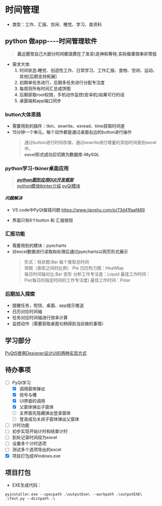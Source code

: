 # 时间管理

- 类型：工作、汇报、空闲、睡觉、学习、查资料

## python 做app----时间管理软件

> __最近感觉自己大部分时间都浪费在了发呆\走神和等待,实际做事效率非常低__
- 需求大体:
    1. 时间状态:睡觉、创造性工作、日常学习、工作汇报、食物、空闲、运动、其他[后期支持拓展]
    2. 初期单任务进行，后期多任务进行分配专注度
    3. 每周将所有时间汇总成饼图
    4. 后期获取root权限，手机动作监控(安卓机)如果可行的话
    5. 桌面端和app端口同步

### button大体思路

- 需要用到的插件：tkin、exwrite、exread、time获取时间差
- 15分钟一个单元，每个动作都是通过桌面右边的button进行操作
    > 通过button进行时间存储，通过exwrite进行增量的添加时间表到excel中。  
__excel形式成功后切换为数据库-MySQL__

### python学习-tkiner桌面应用

> [___python图形应用GUI开发框架___](https://blog.csdn.net/tTU1EvLDeLFq5btqiK/article/details/78693348)  
[python模块tkinter介绍](https://docs.python.org/3.7/library/tkinter.html#how-tk-and-tkinter-are-related)
[pyQt模块](https://www.cnblogs.com/archisama/p/5444032.html)

#### ***问题解决***

- VS code中PyQt报错问题:<https://www.jianshu.com/p/73d41faaf469>

- 界面只有6个button 和 汇报按钮

### 汇报功能

- 需要用到的模块：pyecharts
- 对excel数据进行读取和处理后通过pyecharts以网页形式展示
    > 形式：柱状图:Bar 每个类型总时间  
饼图（类型之间的比例）  Pie
日历热力图：HeatMap  
每日时间轴对比:Bar 变形
分析工作专注度：Liquid
最佳工作时间：Pie(每日的指定时间的工作专注度)
最佳工作时间：Polar

### 后期加入探索

- 提醒任务，短信、桌面、app提示推送
- 日历对应时间轴
- 任务对应时间轴进行效率计算
- 监控动作（需要获取桌面句柄得到当前做的事情）

## 学习部分

[PyQt5使用Designer设计UI的两种实现方式](https://blog.csdn.net/chlk118/article/details/72595325)

## 待办事项

- [ ] PyQt学习
    - [x] 调用窗体弹出
    - [x] 信号与槽
    - [x] UI界面的调用
    - [x] 父窗体弹出子窗体
    - [ ] 主界面先隐藏弹出登录窗体
    - [ ] 登录成功关闭子窗体弹出父窗体
- [ ] 计时功能
- [ ] 初步实现开始计时和结束计时
- [ ] 到处记录时间段为excel
- [ ] 设置多个计时选项
- [ ] 测试多个选项导出的excel
- [x] 项目打包成Windows.exe

## 项目打包

- EXE生成代码：

```EXE生成代码：
pyinstaller.exe --specpath .\outputExe\ --workpath .\outputEXE\ .\Test.py --distpath .\
```